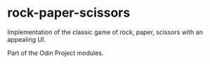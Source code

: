 # rock-paper-scissors

Implementation of the classic game of rock, paper, scissors with an appealing UI.

Part of the Odin Project modules.